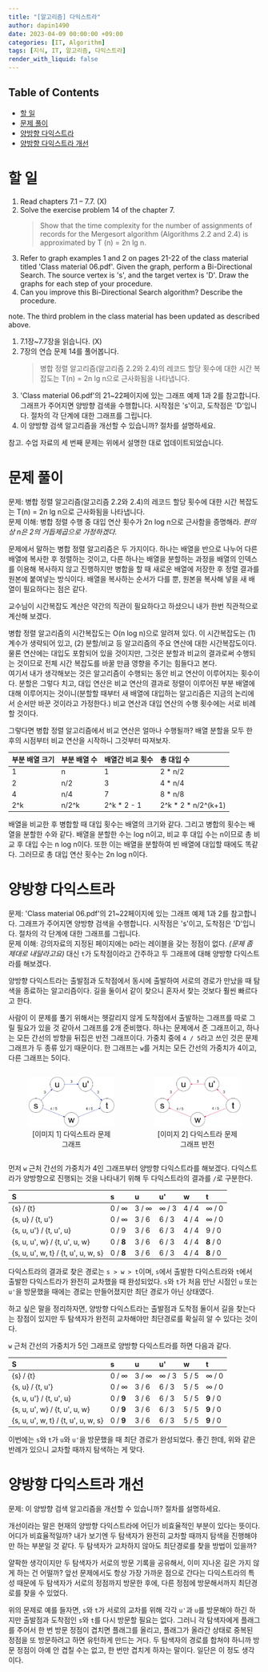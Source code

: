```yaml
---
title: "[알고리즘] 다익스트라"
author: dapin1490
date: 2023-04-09 00:00:00 +09:00
categories: [IT, Algorithm]
tags: [지식, IT, 알고리즘, 다익스트라]
render_with_liquid: false
---
```


<style>
  figure { text-align: center; }
</style>

## Table of Contents
- [할 일](#할-일)
- [문제 풀이](#문제-풀이)
- [양방향 다익스트라](#양방향-다익스트라)
- [양방향 다익스트라 개선](#양방향-다익스트라-개선)

# 할 일
1. Read chapters 7.1 – 7.7. (X)
2. Solve the exercise problem 14 of the chapter 7.  
    > Show that the time complexity for the number of assignments of records for the Mergesort algorithm (Algorithms 2.2 and 2.4) is approximated by T (n) = 2n lg n.
3. Refer to graph examples 1 and 2 on pages 21-22 of the class material titled 'Class material 06.pdf'. Given the graph, perform a Bi-Directional Search. The source vertex is 's', and the target vertex is 'D'. Draw the graphs for each step of your procedure.
4. Can you improve this Bi-Directional Search algorithm? Describe the procedure.

note. The third problem in the class material has been updated as described above.

1. 7.1장~7.7장을 읽습니다. (X)
2. 7장의 연습 문제 14를 풀어봅니다.  
    > 병합 정렬 알고리즘(알고리즘 2.2와 2.4)의 레코드 할당 횟수에 대한 시간 복잡도는 T(n) = 2n lg n으로 근사화됨을 나타냅니다.
3. 'Class material 06.pdf'의 21~22페이지에 있는 그래프 예제 1과 2를 참고합니다. 그래프가 주어지면 양방향 검색을 수행합니다. 시작점은 's'이고, 도착점은 'D'입니다. 절차의 각 단계에 대한 그래프를 그립니다.
4. 이 양방향 검색 알고리즘을 개선할 수 있습니까? 절차를 설명하세요.

참고. 수업 자료의 세 번째 문제는 위에서 설명한 대로 업데이트되었습니다.

# 문제 풀이
문제: 병합 정렬 알고리즘(알고리즘 2.2와 2.4)의 레코드 할당 횟수에 대한 시간 복잡도는 T(n) = 2n lg n으로 근사화됨을 나타냅니다.  
문제 이해: 병합 정렬 수행 중 대입 연산 횟수가 2n log n으로 근사함을 증명해라. *편의상 n은 2의 거듭제곱으로 가정하겠다.*

문제에서 말하는 병합 정렬 알고리즘은 두 가지이다. 하나는 배열을 반으로 나누어 다른 배열에 복사한 후 정렬하는 것이고, 다른 하나는 배열을 분할하는 과정을 배열의 인덱스를 이용해 복사하지 않고 진행하지만 병합을 할 때 새로운 배열에 저장한 후 정렬 결과를 원본에 붙여넣는 방식이다. 배열을 복사하는 순서가 다를 뿐, 원본을 복사해 넣을 새 배열이 필요하다는 점은 같다.

교수님이 시간복잡도 계산은 약간의 직관이 필요하다고 하셨으니 내가 한번 직관적으로 계산해 보겠다.

병합 정렬 알고리즘의 시간복잡도는 O(n log n)으로 알려져 있다. 이 시간복잡도는 (1) 계수가 생략되어 있고, (2) 분할/비교 등 알고리즘의 주요 연산에 대한 시간복잡도이다. 물론 연산에는 대입도 포함되어 있을 것이지만, 그것은 분할과 비교의 결과로써 수행되는 것이므로 전체 시간 복잡도를 바꿀 만큼 영향을 주기는 힘들다고 본다.  
여기서 내가 생각해보는 것은 알고리즘이 수행되는 동안 비교 연산이 이루어지는 횟수이다. 분할은 그렇다 치고, 대입 연산은 비교 연산의 결과로 정렬이 이루어진 부분 배열에 대해 이루어지는 것이니(분할할 때부터 새 배열에 대입하는 알고리즘은 지금의 논리에서 순서만 바꾼 것이라고 가정한다.) 비교 연산과 대입 연산의 수행 횟수에는 서로 비례할 것이다.

그렇다면 병합 정렬 알고리즘에서 비교 연산은 얼마나 수행될까? 배열 분할을 모두 한 후의 시점부터 비교 연산을 시작하니 그것부터 따져보자.  

| 부분 배열 크기 | 부분 배열 수 | 배열간 비교 횟수 | 총 대입 수 |
| :------------ | :---------- | :-------------- | :--------|
| 1  | n    | 1 | 2 * n/2 |
| 2  | n/2  | 3 | 4 * n/4 |
| 4  | n/4  | 7 | 8 * n/8 |
| 2^k | n/2^k | 2^k * 2 - 1| 2^k * 2 * n/2^(k+1) |

배열을 비교한 후 병합할 때 대입 횟수는 배열의 크기와 같다. 그리고 병합의 횟수는 배열을 분할한 수와 같다. 배열을 분할한 수는 log n이고, 비교 후 대입 수는 n이므로 총 비교 후 대입 수는 n log n이다. 또한 이는 배열을 분할하여 빈 배열에 대입할 때에도 똑같다. 그러므로 총 대입 연산 횟수는 2n log n이다.

# 양방향 다익스트라
문제: 'Class material 06.pdf'의 21~22페이지에 있는 그래프 예제 1과 2를 참고합니다. 그래프가 주어지면 양방향 검색을 수행합니다. 시작점은 's'이고, 도착점은 'D'입니다. 절차의 각 단계에 대한 그래프를 그립니다.  
문제 이해: 강의자료의 지정된 페이지에는 `D`라는 레이블을 갖는 정점이 없다. *(문제 좀 제대로 내달라고요)* 대신 `t`가 도착점이라고 간주하고 두 그래프에 대해 양방향 다익스트라를 해보겠다.

양방향 다익스트라는 출발점과 도착점에서 동시에 출발하여 서로의 경로가 만났을 때 탐색을 종료하는 알고리즘이다. 길을 둘이서 같이 찾으니 혼자서 찾는 것보다 훨씬 빠르다고 한다.

사람이 이 문제를 풀기 위해서는 헷갈리지 않게 도착점에서 출발하는 그래프를 따로 그릴 필요가 있을 것 같아서 그래프를 2개 준비했다. 하나는 문제에서 준 그래프이고, 하나는 모든 간선의 방향을 뒤집은 반전 그래프이다. 가중치 중에 `4 / 5`라고 쓰인 것은 문제 그래프가 두 종류 있기 때문이다. 한 그래프는 `w`를 거치는 모든 간선의 가중치가 4이고, 다른 그래프는 5이다.

<div style="text-align:center">
    <div style="width:50%; float:left">
        <figure>
        <img src="/assets/img/category-it/230409-1-dijkstra-graph.jpg">
            <figcaption style="text-align:center">[이미지 1] 다익스트라 문제 그래프</figcaption>
        </figure>
    </div>
    <div style="width:50%; float:left">
        <figure>
        <img src="/assets/img/category-it/230409-2-dijkstra-graph.jpg">
            <figcaption style="text-align:center">[이미지 2] 다익스트라 문제 그래프 반전</figcaption>
        </figure>
    </div>
</div>

<div style="clear:both"></div>

먼저 `w` 근처 간선의 가중치가 4인 그래프부터 양방향 다익스트라를 해보겠다. 다익스트라가 양방향으로 진행되는 것을 나타내기 위해 두 다익스트라의 결과를 `/`로 구분한다.

| S                                   | s          | u      | u'     | w     | t          |
| :---------------------------------- | :--------- | :----- | :----- | :---- | :--------- |
| {s} / {t}                           | 0 / ∞      | 3 / ∞  | ∞ / 3  | 4 / 4 | ∞ / 0      |
| {s, u} / {t, u'}                    | 0 / ∞      | 3 / 6  | 6 / 3  | 4 / 4 | ∞ / 0      |
| {s, u, u'} / {t, u', u}             | 0 / 9      | 3 / 6  | 6 / 3  | 4 / 4 | 9 / 0      |
| {s, u, u', w} / {t, u', u, w}       | 0 / **8**  | 3 / 6  | 6 / 3  | 4 / 4 | **8** / 0  |
| {s, u, u', w, t} / {t, u', u, w, s} | 0 / **8**  | 3 / 6  | 6 / 3  | 4 / 4 | **8** / 0  |

다익스트라의 결과로 찾은 경로는 `s > w > t`이며, `s`에서 출발한 다익스트라와 `t`에서 출발한 다익스트라가 완전히 교차했을 때 완성되었다. `s`와 `t`가 처음 만난 시점인 `u` 또는 `u'`을 방문했을 때에는 경로는 만들어졌지만 최단 경로가 아닌 상태였다.

하고 싶은 말을 정리하자면, 양방향 다익스트라는 출발점과 도착점 둘이서 길을 찾는다는 장점이 있지만 두 탐색자가 완전히 교차해야만 최단경로를 확실히 알 수 있다는 것이다.

`w` 근처 간선의 가중치가 5인 그래프로 양방향 다익스트라를 하면 다음과 같다.

| S                                   | s          | u      | u'     | w     | t          |
| :---------------------------------- | :--------- | :----- | :----- | :---- | :--------- |
| {s} / {t}                           | 0 / ∞      | 3 / ∞  | ∞ / 3  | 5 / 5 | ∞ / 0      |
| {s, u} / {t, u'}                    | 0 / ∞      | 3 / 6  | 6 / 3  | 5 / 5 | ∞ / 0      |
| {s, u, u'} / {t, u', u}             | 0 / **9**  | 3 / 6  | 6 / 3  | 5 / 5 | **9** / 0  |
| {s, u, u', w} / {t, u', u, w}       | 0 / **9**  | 3 / 6  | 6 / 3  | 5 / 5 | **9** / 0  |
| {s, u, u', w, t} / {t, u', u, w, s} | 0 / **9**  | 3 / 6  | 6 / 3  | 5 / 5 | **9** / 0  |

이번에는 `s`와 `t`가 `u`와 `u'`을 방문했을 때 최단 경로가 완성되었다. 좋긴 한데, 위와 같은 반례가 있으니 교차할 때까지 탐색하는 게 맞다.

# 양방향 다익스트라 개선
문제: 이 양방향 검색 알고리즘을 개선할 수 있습니까? 절차를 설명하세요.

개선이라는 말은 현재의 양방향 다익스트라에 어딘가 비효율적인 부분이 있다는 뜻이다. 어디가 비효율적일까? 내가 보기엔 <span class="understand">두 탐색자가 완전히 교차할 때까지</span> 탐색을 진행해야만 하는 부분일 것 같다. 두 탐색자가 교차하지 않아도 최단경로를 찾을 방법이 있을까?

얄팍한 생각이지만 두 탐색자가 서로의 방문 기록을 공유해서, 이미 지나온 길은 가지 않게 하는 건 어떨까? 앞선 문제에서도 항상 가장 가까운 점으로 간다는 다익스트라의 특성 때문에 두 탐색자가 서로의 정점까지 방문한 후에, 다른 정점에 방문해서까지 최단경로를 찾을 수 있었다.

위의 문제로 예를 들자면, `s`와 `t`가 서로의 교차를 위해 각각 `u'`과 `u`를 방문해야 하긴 하지만 출발점과 도착점인 `s`와 `t`를 다시 방문할 필요는 없다. 그러니 각 탐색자에게 플래그를 주어서 한 번 방문 정점이 겹치면 플래그를 올리고, 플래그가 올라간 상태로 중복된 정점을 또 방문하려고 하면 유턴하게 만드는 거다. 두 탐색자의 경로를 합쳐야 하니까 방문 정점이 아예 안 겹칠 수는 없고, 한 번만 겹치게 하자는 말이다. 일단은 이 정도 생각이다.
